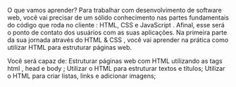 O que vamos aprender?
Para trabalhar com desenvolvimento de software web, você vai precisar de um sólido conhecimento nas partes fundamentais do código que roda no cliente : HTML, CSS e JavaScript . Afinal, esse será o ponto de contato dos usuários com as suas aplicações.
Na primeira parte da sua jornada através do HTML & CSS , você vai aprender na prática como utilizar HTML para estruturar páginas web.

Você será capaz de:
Estruturar páginas web com HTML utilizando as tags html , head e body ;
Utilizar o HTML para estruturar textos e títulos;
Utilizar o HTML para criar listas, links e adicionar imagens;